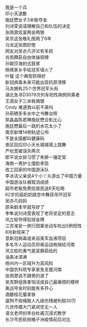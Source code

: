 我是一个兵  
印小天道歉  
施廷懋女子3米板夺金  
刘诗雯说请理解自己和队伍的决定  
张雨霏炫富两金两银  
吴京这张敬礼图用了6年  
马龙这张图好绝  
网友对吴亦凡评论有多损  
肖若腾获自由体操铜牌  
孙颖莎海豹式鼓掌  
杨倩家乡手绘冠军墙火了  
叶璇 这个典型抓得好  
新冠病毒未来可能出现抗原漂移  
马龙拥有25个世界冠军头衔  
湖北急寻D3078次列车阳性病例同乘者  
王涵女子三米板摘银  
Cindy 难道我以前不美吗  
孙莉晒多多水中之书舞台照  
郭晶晶陈若琳施廷懋合影比心  
施廷懋最后一跳的水花太小了  
南京新增14例轨迹公布  
不是全国都叫健康码  
景区回应印小天长城城墙上跳舞  
严屹宽被误杀两次  
郎平说女排习惯了朱婷一锤定音  
海南一男护士撞脸李现  
收工回家的中国游泳队  
李冰洁父亲说4个小丫头游出了中国力量  
中国游泳队被取消成绩  
超市老板免费给居民送6天吃喝  
62岁抗癌奶奶跳空中舞获吊环冠军  
吴亦凡妈妈  
原来剧本早就写好了  
李隼说刘诗雯表现了老将坚定的意志  
巩立姣夺得铅球金牌  
江苏淮安一旅行团乘坐动车检出5例阳性  
8月新规来了  
意新冠病毒或来自美军血液项目  
多名华人运动员将奥运战袍捐给河南  
巩立姣的勇气是梁静茹给的  
油条冰淇淋  
扬州内一区域升为高风险  
中国农科院专家紧急支援河南  
张雨霏说不跟男的游了  
吴克群组我害怕活成自己最痛恨的模样  
奥运夺金时刻能有多开心  
酒酿桂花蜜拿铁  
遛狗不拴绳致人九级伤残被判赔30万  
凡世传媒大门紧闭空无一人  
语文老师扮李白杜甫沉浸式教学  
长沙市民航拍橘子洲疫情前后对比  
